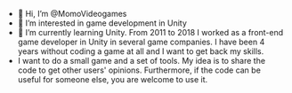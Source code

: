 - 👋 Hi, I’m @MomoVideogames
- 👀 I’m interested in game development in Unity
- 🌱 I’m currently learning Unity. From 2011 to 2018 I worked as a front-end game developer in Unity in several game companies. I have been 4 years without coding a game at all and I want to get back my skills.
- I want to do a small game and a set of tools. My idea is to share the code to get other users' opinions. Furthermore, if the code can be useful for someone else, you are welcome to use it.
<!---
MomoVideogames/MomoVideogames is a ✨ special ✨ repository because its `README.md` (this file) appears on your GitHub profile.
You can click the Preview link to take a look at your changes.
--->
